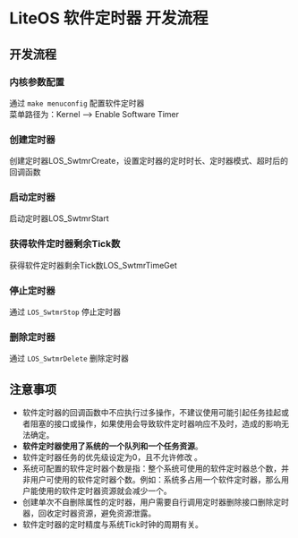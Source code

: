 # LiteOS 软件定时器 开发流程
## 开发流程
### 内核参数配置
通过 `make menuconfig` 配置软件定时器  
菜单路径为：Kernel —> Enable Software Timer

### 创建定时器
创建定时器LOS_SwtmrCreate，设置定时器的定时时长、定时器模式、超时后的回调函数

### 启动定时器
启动定时器LOS_SwtmrStart

### 获得软件定时器剩余Tick数
获得软件定时器剩余Tick数LOS_SwtmrTimeGet

### 停止定时器
通过 `LOS_SwtmrStop` 停止定时器

### 删除定时器
通过 `LOS_SwtmrDelete` 删除定时器

## 注意事项
- 软件定时器的回调函数中不应执行过多操作，不建议使用可能引起任务挂起或者阻塞的接口或操作，如果使用会导致软件定时器响应不及时，造成的影响无法确定。
- **软件定时器使用了系统的一个队列和一个任务资源**。
- 软件定时器任务的优先级设定为0，且不允许修改 。
- 系统可配置的软件定时器个数是指：整个系统可使用的软件定时器总个数，并非用户可使用的软件定时器个数。例如：系统多占用一个软件定时器，那么用户能使用的软件定时器资源就会减少一个。
- 创建单次不自删除属性的定时器，用户需要自行调用定时器删除接口删除定时器，回收定时器资源，避免资源泄露。
- 软件定时器的定时精度与系统Tick时钟的周期有关。

